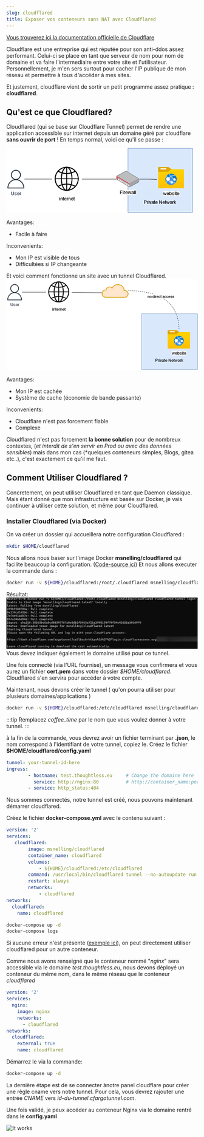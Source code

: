 ```yaml
---
slug: cloudflared
title: Exposer vos conteneurs sans NAT avec Cloudflared
---
```


[Vous trouverez ici la documentation officielle de Cloudflare](https://developers.cloudflare.com/cloudflare-one/connections/connect-apps/install-and-setup/tunnel-guide/)

Cloudflare est une entreprise qui est réputée pour son anti-ddos assez performant. Celui-ci se place en tant que serveur de nom pour nom de domaine et va faire l'intermediaire entre votre site et l'utilisateur.
Personnellement, je m'en sers surtout pour cacher l'IP publique de mon réseau et permettre à tous d'accéder à mes sites.

Et justement, cloudflare vient de sortir un petit programme assez pratique : **cloudflared**.

## Qu'est ce que Cloudflared?

Cloudflared (qui se base sur Cloudflare Tunnel) permet de rendre une application accessible sur internet depuis un domaine géré par cloudflare **sans ouvrir de port** !
En temps normal, voici ce qu'il se passe :

![before cloudflared](/img/before-cloudflared.png)

Avantages:

- Facile à faire
  
Inconvenients:

- Mon IP est visible de tous
- Difficultées si IP changeante

Et voici comment fonctionne un site avec un tunnel Cloudflared.
![after-cloudflared](/img/after-cloudflared.png)

Avantages:

- Mon IP est cachée
- Système de cache (économie de bande passante)

Inconvenients:

- Cloudflare n'est pas forcement fiable
- Complexe

Cloudflared n'est pas forcement **la bonne solution** pour de nombreux contextes, (*et interdit de s'en servir en Prod ou avec des données sensibles*) mais dans mon cas (*quelques conteneurs simples, Blogs, gitea etc..), c'est exactement ce qu'il me faut.

## Comment Utiliser Cloudflared ?

Concretement, on peut utiliser Cloudflared en tant que Daemon classique. Mais étant donné que mon infrastructure est basée sur Docker, je vais continuer à utiliser cette solution, et même pour Cloudflared.

### Installer Cloudflared (via Docker)

On va créer un dossier qui accueillera notre configuration Cloudflared :

```bash
mkdir $HOME/cloudflared
```

Nous allons nous baser sur l'image Docker **msnelling/cloudflared** qui facilite beaucoup la configuration. ([Code-source ici](https://github.com/msnelling/docker-cloudflared))
Et nous allons executer la commande  dans :

```bash
docker run -v ${HOME}/cloudflared:/root/.cloudflared msnelling/cloudflared cloudflared tunnel login
```

Résultat:
![first run of cloudflared](/img/cloudflared-first-run.png)
Vous devez indiquer également le domaine utilisé pour ce tunnel.

Une fois connecté (via l'URL fournise), un message vous confirmera et vous aurez un fichier **cert.pem** dans votre dossier *$HOME/cloudflared*. Cloudflared s'en servira pour accéder à votre compte.

Maintenant, nous devons créer le tunnel ( qu'on pourra utiliser pour plusieurs domaines/applications )

```bash
docker run -v ${HOME}/cloudflared:/etc/cloudflared msnelling/cloudflared cloudflared tunnel create coffee_time
```

:::tip
Remplacez *coffee_time* par le nom que vous voulez donner à votre tunnel.
:::

à la fin de la commande, vous devrez avoir un fichier terminant par **.json**, le nom correspond à l'identifiant de votre tunnel, copiez le.
Créez le fichier **$HOME/cloudflared/config.yaml**

```yaml
tunnel: your-tunnel-id-here
ingress:
        - hostname: test.thoughtless.eu     # Change the domaine here
          service: http://nginx:80          # http://container_name:port
        - service: http_status:404
```

Nous sommes connectés, notre tunnel est créé, nous pouvons maintenant démarrer cloudflared.

Créez le fichier **docker-compose.yml** avec le contenu suivant :

```yaml
version: '2'
services:
   cloudflared:
        image: msnelling/cloudflared
        container_name: cloudflared
        volumes:
            - ${HOME}/cloudflared:/etc/cloudflared
        command: /usr/local/bin/cloudflared tunnel --no-autoupdate run
        restart: always
        networks:
            - cloudflared
networks:
  cloudflared:
    name: cloudflared
```

```bash
docker-compose up -d
docker-compose logs
```

Si aucune erreur n'est présente ([exemple ici](https://i.imgur.com/Ehyao5E.png)), on peut directement utiliser cloudflared pour un autre conteneur.

Comme nous avons renseigné que le conteneur nommé "*nginx*" sera accessible via le domaine *test.thoughtless.eu*, nous devons déployé un conteneur du même nom, dans le même réseau que le conteneur *cloudflared*

```yaml
version: '2'
services:
  nginx:
    image: nginx
    networks:
      - cloudflared
networks:
  cloudflared:
    external: true
    name: cloudflared
```

Démarrez le via la commande:

```bash
docker-compose up -d
```

La dernière étape est de se connecter ànotre panel cloudflare pour créer une règle cname vers notre tunnel.
Pour cela, vous devrez rajouter une entrée *CNAME* vers *id-du-tunnel.cfargotunnel.com*.

Une fois validé, je peux accéder au conteneur Nginx via le domaine rentré dans le **config.yaml**

![It works](https://i.imgur.com/lrSkfrX.png)
